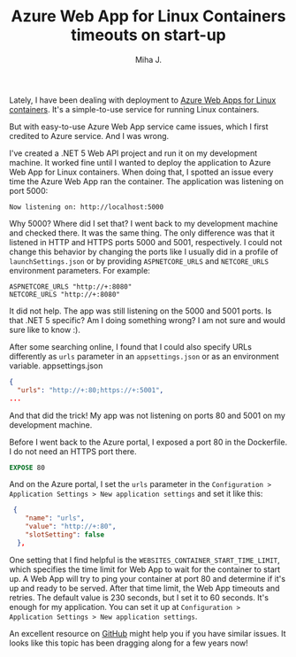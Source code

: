 ﻿---
layout: post
title: Azure Web App for Linux Containers timeouts on start-up
excerpt_separator: <!--more-->
author: Miha J.
tags: azure, linux web apps, c#, docker
---

Lately, I have been dealing with deployment to [Azure Web Apps for Linux containers](https://azure.microsoft.com/en-us/services/app-service/containers/#overview). It's a simple-to-use service for running Linux containers.

But with easy-to-use Azure Web App service came issues, which I first credited to Azure service. And I was wrong.

I've created a .NET 5 Web API project and run it on my development machine. It worked fine until I wanted to deploy the application to Azure Web App for Linux containers. When doing that, I spotted an issue every time the Azure Web App ran the container. The application was listening on port 5000:
```
Now listening on: http://localhost:5000
```
Why 5000? Where did I set that? I went back to my development machine and checked there. It was the same thing. The only difference was that it listened in HTTP and HTTPS ports 5000 and 5001, respectively. I could not change this behavior by changing the ports like I usually did in a profile of `launchSettings.json` or by providing `ASPNETCORE_URLS` and `NETCORE_URLS` environment parameters. For example:
```
ASPNETCORE_URLS "http://+:8080"
NETCORE_URLS "http://+:8080"
```

It did not help. The app was still listening on the 5000 and 5001 ports. Is that .NET 5 specific? Am I doing something wrong? I am not sure and would sure like to know :).

After some searching online, I found that I could also specify URLs differently as `urls` parameter in an `appsettings.json` or as an environment variable.
appsettings.json
```json
{
  "urls": "http://+:80;https://+:5001",
...
```

And that did the trick! My app was not listening on ports 80 and 5001 on my development machine.

Before I went back to the Azure portal, I exposed a port 80 in the Dockerfile. I do not need an HTTPS port there.

```dockerfile
EXPOSE 80
```

And on the Azure portal, I set the `urls` parameter in the `Configuration > Application Settings > New application settings` and set it like this:

```json
 {
    "name": "urls",
    "value": "http://+:80",
    "slotSetting": false
  },
```

One setting that I find helpful is the `WEBSITES_CONTAINER_START_TIME_LIMIT`, which specifies the time limit for Web App to wait for the container to start up. A Web App will try to ping your container at port 80 and determine if it's up and ready to be served. After that time limit, the Web App timeouts and retries. The default value is 230 seconds, but I set it to 60 seconds. It's enough for my application. You can set it up at `Configuration > Application Settings > New application settings`.

An excellent resource on [GitHub](https://github.com/MicrosoftDocs/azure-docs/issues/34451) might help you if you have similar issues. It looks like this topic has been dragging along for a few years now!